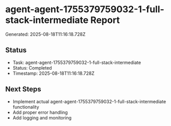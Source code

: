 # agent-agent-1755379759032-1-full-stack-intermediate Report

Generated: 2025-08-18T11:16:18.728Z

## Status
- Task: agent-agent-1755379759032-1-full-stack-intermediate
- Status: Completed
- Timestamp: 2025-08-18T11:16:18.728Z

## Next Steps
- Implement actual agent-agent-1755379759032-1-full-stack-intermediate functionality
- Add proper error handling
- Add logging and monitoring
